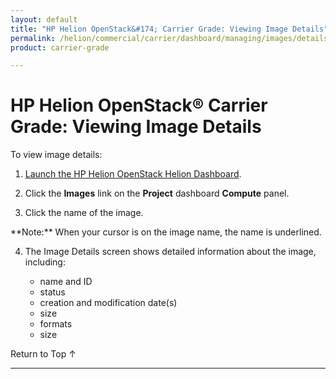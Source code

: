 ```yaml
---
layout: default
title: "HP Helion OpenStack&#174; Carrier Grade: Viewing Image Details"
permalink: /helion/commercial/carrier/dashboard/managing/images/details/
product: carrier-grade

---
```

<!--UNDER REVISION-->

<script>

function PageRefresh {
onLoad="window.refresh"
}

PageRefresh();

</script>

<!--
<p style="font-size: small;"> <a href="/helion/commercial/carrier/ga1/install/">&#9664; PREV</a> | <a href="/helion/commercial/carrier/ga1/install-overview/">&#9650; UP</a> | <a href="/helion/commercial/carrier/ga1/">NEXT &#9654;</a></p> 
-->

# HP Helion OpenStack&#174; Carrier Grade: Viewing Image Details

To view image details:
1. [Launch the HP Helion OpenStack Helion Dashboard](/helion/openstack/carrier/dashboard/login/).

2. Click the **Images** link on the **Project** dashboard **Compute** panel.

3. Click the name of the image.
<p>**Note:** When your cursor is on the image name, the name is underlined.</p>

4. The Image Details screen shows detailed information about the image, including:

	* name and ID
	* status
	* creation and modification date(s)
	* size
	* formats
	* size

<p><a href="#top" style="padding:14px 0px 14px 0px; text-decoration: none;"> Return to Top &#8593; </a></p>


----
